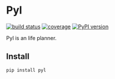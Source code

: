 # Pyl

[![build status](https://gitlab.com/karamel/karamel/badges/master/build.svg)](https://gitlab.com/karamel/karamel/commits/master)
[![coverage](https://gitlab.com/karamel/karamel/badges/master/coverage.svg?job=coverage)](https://karamel.gitlab.io/karamel/coverage)
[![PyPI version](https://badge.fury.io/py/karamel.svg)](https://badge.fury.io/py/karamel)

Pyl is an life planner.

## Install

```
pip install pyl
```
